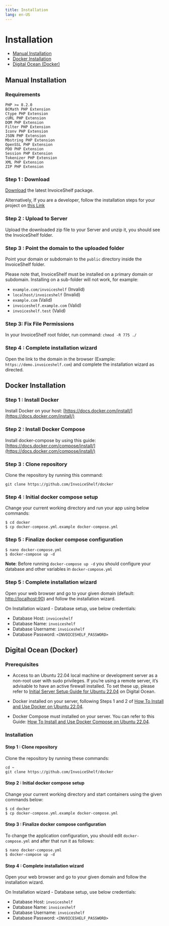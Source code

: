 ```yaml
---
title: Installation
lang: en-US
---
```


# Installation

- [Manual Installation](#manual-installation)
- [Docker Installation](#docker-installation)
- [Digital Ocean (Docker)](#digital-ocean-docker)

## Manual Installation

### Requirements

```
PHP >= 8.2.0
BCMath PHP Extension
Ctype PHP Extension
cURL PHP Extension
DOM PHP Extension
Filter PHP Extension
Iconv PHP Extension
JSON PHP Extension
Mbstring PHP Extension
OpenSSL PHP Extension
PDO PHP Extension
Session PHP Extension
Tokenizer PHP Extension
XML PHP Extension
ZIP PHP Extension
```

### Step 1 : Download

[Download](http://invoiceshelf.com/download) the latest InvoiceShelf package.

Alternatively, If you are a developer, follow the installation steps for your project on [this Link](./developer-guide.md)

### Step 2 : Upload to Server

Upload the downloaded zip file to your Server and unzip it, you should see the InvoiceShelf folder.

### Step 3 : Point the domain to the uploaded folder

Point your domain or subdomain to the `public` directory inside the InvoiceShelf folder.

Please note that, InvoiceShelf must be installed on a primary domain or subdomain. Installing on a sub-folder will not work, for example:

- `example.com/invoiceshelf` (Invalid)
- `localhost/invoiceshelf` (Invalid)
- `example.com` (Valid)
- `invoiceshelf.example.com` (Valid)
- `invoiceshelf.test` (Valid)

### Step 3: Fix File Permissions

In your InvoiceShelf root folder, run command: `chmod -R 775 ./`

### Step 4 : Complete installation wizard

Open the link to the domain in the browser (Example: `https://demo.invoiceshelf.com`) and complete the installation wizard as directed.

## Docker Installation

### Step 1 : Install Docker

Install Docker on your host: [https://docs.docker.com/install/](https://docs.docker.com/install/)

### Step 2 : Install Docker Compose

Install docker-compose by using this guide: [https://docs.docker.com/compose/install/](https://docs.docker.com/compose/install/)

### Step 3 : Clone repository

Clone the repository by running this command: 

```
git clone https://github.com/InvoiceShelf/docker
```

### Step 4 : Initial docker compose setup

Change your current working directory and run your app using below commands:

```
$ cd docker
$ cp docker-compose.yml.example docker-compose.yml
```

### Step 5 : Finalize docker compose configuration

```
$ nano docker-compose.yml
$ docker-compose up -d
```

**Note**: Before running `docker-compose up -d` you should configure your database and other variables in `docker-compose.yml`

### Step 5 : Complete installation wizard

Open your web browser and go to your given domain (default: [http://localhost:90](http://localhost:90)) and follow the installation wizard.

On Installation wizard - Database setup, use below credentials:

- Database Host: `invoiceshelf`
- Database Name: `invoiceshelf`
- Database Username: `invoiceshelf`
- Database Password: `<INVOICESHELF_PASSWORD>`

## Digital Ocean (Docker)

### Prerequisites

- Access to an Ubuntu 22.04 local machine or development server as a non-root user with sudo privileges. If you’re using a remote server, it’s advisable to have an active firewall installed. To set these up, please refer to [Initial Server Setup Guide for Ubuntu 22.04](https://www.digitalocean.com/community/tutorials/initial-server-setup-with-ubuntu-22-04) on Digital Ocean.

- Docker installed on your server, following Steps 1 and 2 of [How To Install and Use Docker on Ubuntu 22.04](https://www.digitalocean.com/community/tutorials/how-to-install-and-use-docker-on-ubuntu-22-04).

- Docker Compose must installed on your server. You can refer to this Guide: [How To Install and Use Docker Compose on Ubuntu 22.04](https://www.digitalocean.com/community/tutorials/how-to-install-and-use-docker-compose-on-ubuntu-22-04).


### Installation

#### Step 1 : Clone repository

Clone the repository by running these commands:

```
cd ~
git clone https://github.com/InvoiceShelf/docker
```

#### Step 2 : Initial docker compose setup

Change your current working directory and start containers using the given commands below:

```
$ cd docker
$ cp docker-compose.yml.example docker-compose.yml
```


#### Step 3 : Finalize docker compose configuration

To change the application configuration, you should edit `docker-compose.yml` and after that run it as follows:

```
$ nano docker-compose.yml
$ docker-compose up -d
```

#### Step 4 : Complete installation wizard

Open your web browser and go to your given domain and follow the installation wizard.

On Installation wizard - Database setup, use below credentials:

- Database Host: `invoiceshelf`
- Database Name: `invoiceshelf`
- Database Username: `invoiceshelf`
- Database Password: `<INVOICESHELF_PASSWORD>`

